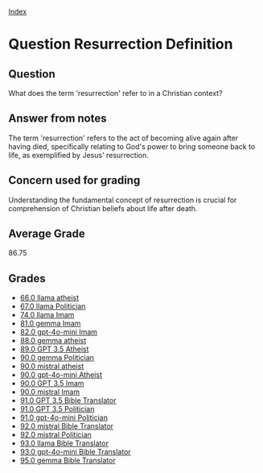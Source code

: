 
[Index](../../index.md)
# Question Resurrection Definition
## Question
What does the term 'resurrection' refer to in a Christian context?

## Answer from notes
The term 'resurrection' refers to the act of becoming alive again after having died, specifically relating to God's power to bring someone back to life, as exemplified by Jesus' resurrection.

## Concern used for grading
Understanding the fundamental concept of resurrection is crucial for comprehension of Christian beliefs about life after death.

## Average Grade
86.75

## Grades
 * [66.0 llama atheist](../answers/llama_atheist/Resurrection_Definition.md)
 * [67.0 llama Politician](../answers/llama_Politician/Resurrection_Definition.md)
 * [74.0 llama Imam](../answers/llama_Imam/Resurrection_Definition.md)
 * [81.0 gemma Imam](../answers/gemma_Imam/Resurrection_Definition.md)
 * [82.0 gpt-4o-mini Imam](../answers/gpt-4o-mini_Imam/Resurrection_Definition.md)
 * [88.0 gemma atheist](../answers/gemma_atheist/Resurrection_Definition.md)
 * [89.0 GPT 3.5 Atheist](../answers/GPT_3.5_Atheist/Resurrection_Definition.md)
 * [90.0 gemma Politician](../answers/gemma_Politician/Resurrection_Definition.md)
 * [90.0 mistral atheist](../answers/mistral_atheist/Resurrection_Definition.md)
 * [90.0 gpt-4o-mini Atheist](../answers/gpt-4o-mini_Atheist/Resurrection_Definition.md)
 * [90.0 GPT 3.5 Imam](../answers/GPT_3.5_Imam/Resurrection_Definition.md)
 * [90.0 mistral Imam](../answers/mistral_Imam/Resurrection_Definition.md)
 * [91.0 GPT 3.5 Bible Translator](../answers/GPT_3.5_Bible_Translator/Resurrection_Definition.md)
 * [91.0 GPT 3.5 Politician](../answers/GPT_3.5_Politician/Resurrection_Definition.md)
 * [91.0 gpt-4o-mini Politician](../answers/gpt-4o-mini_Politician/Resurrection_Definition.md)
 * [92.0 mistral Bible Translator](../answers/mistral_Bible_Translator/Resurrection_Definition.md)
 * [92.0 mistral Politician](../answers/mistral_Politician/Resurrection_Definition.md)
 * [93.0 llama Bible Translator](../answers/llama_Bible_Translator/Resurrection_Definition.md)
 * [93.0 gpt-4o-mini Bible Translator](../answers/gpt-4o-mini_Bible_Translator/Resurrection_Definition.md)
 * [95.0 gemma Bible Translator](../answers/gemma_Bible_Translator/Resurrection_Definition.md)
